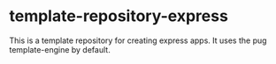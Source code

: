 # template-repository-express

This is a template repository for creating express apps.
It uses the pug template-engine by default.

